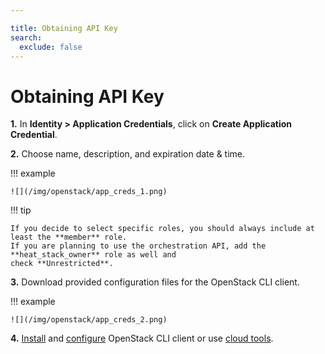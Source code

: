 ```yaml
---

title: Obtaining API Key
search:
  exclude: false
---
```


# Obtaining API Key

__1.__ In **Identity &gt; Application Credentials**, click on **Create Application Credential**.

__2.__ Choose name, description, and expiration date & time.

!!! example

    ![](/img/openstack/app_creds_1.png)

!!! tip

    If you decide to select specific roles, you should always include at least the **member** role.
    If you are planning to use the orchestration API, add the **heat_stack_owner** role as well and
    check **Unrestricted**.

__3.__ Download provided configuration files for the OpenStack CLI client.

!!! example

    ![](/img/openstack/app_creds_2.png)

__4.__ [Install](https://pypi.org/project/python-openstackclient/) and
   [configure](https://docs.openstack.org/python-openstackclient/train/configuration/index.html)
   OpenStack CLI client or use [cloud tools](../additional-information/using-cloud-tools.md).
